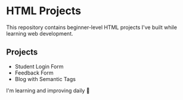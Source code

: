 # HTML Projects

This repository contains beginner-level HTML projects I've built while learning web development.

## Projects

- Student Login Form
- Feedback Form
- Blog with Semantic Tags

I'm learning and improving daily 🚀
